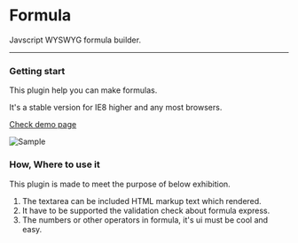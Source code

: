 # Formula
Javscript WYSWYG formula builder.

----

### Getting start

This plugin help you can make formulas.

It's a stable version for IE8 higher and any most browsers.

[Check demo page](http://www.pigno.se/barn/PIGNOSE-Formula)

![Sample](http://www.nhpcw.com/upload/%25EB%258B%25A4%25EC%259A%25B4%25EB%25A1%259C%25EB%2593%259C%2B%25281%2529_031616121127.png)

### How, Where to use it

This plugin is made to meet the purpose of below exhibition.

1. The textarea can be included HTML markup text which rendered.
2. It have to be supported the validation check about formula express.
3. The numbers or other operators in formula, it's ui must be cool and easy.
